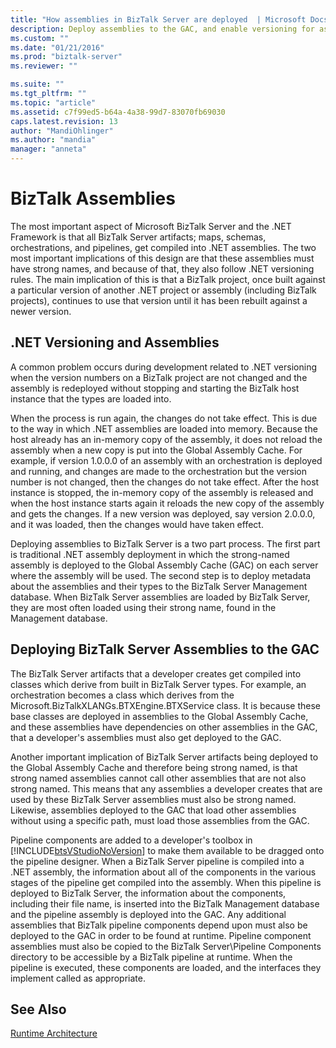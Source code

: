 ```yaml
---
title: "How assemblies in BizTalk Server are deployed  | Microsoft Docs"
description: Deploy assemblies to the GAC, and enable versioning for assemblies in BizTalk Server
ms.custom: ""
ms.date: "01/21/2016"
ms.prod: "biztalk-server"
ms.reviewer: ""

ms.suite: ""
ms.tgt_pltfrm: ""
ms.topic: "article"
ms.assetid: c7f99ed5-b64a-4a38-99d7-83070fb69030
caps.latest.revision: 13
author: "MandiOhlinger"
ms.author: "mandia"
manager: "anneta"
---
```

# BizTalk Assemblies
The most important aspect of Microsoft BizTalk Server and the .NET Framework is that all BizTalk Server artifacts; maps, schemas, orchestrations, and pipelines, get compiled into .NET assemblies. The two most important implications of this design are that these assemblies must have strong names, and because of that, they also follow .NET versioning rules. The main implication of this is that a BizTalk project, once built against a particular version of another .NET project or assembly (including BizTalk projects), continues to use that version until it has been rebuilt against a newer version.  
  
## .NET Versioning and Assemblies  
 A common problem occurs during development related to .NET versioning when the version numbers on a BizTalk project are not changed and the assembly is redeployed without stopping and starting the BizTalk host instance that the types are loaded into.  
  
 When the process is run again, the changes do not take effect. This is due to the way in which .NET assemblies are loaded into memory. Because the host already has an in-memory copy of the assembly, it does not reload the assembly when a new copy is put into the Global Assembly Cache. For example, if version 1.0.0.0 of an assembly with an orchestration is deployed and running, and changes are made to the orchestration but the version number is not changed, then the changes do not take effect. After the host instance is stopped, the in-memory copy of the assembly is released and when the host instance starts again it reloads the new copy of the assembly and gets the changes. If a new version was deployed, say version 2.0.0.0, and it was loaded, then the changes would have taken effect.  
  
 Deploying assemblies to BizTalk Server is a two part process. The first part is traditional .NET assembly deployment in which the strong-named assembly is deployed to the Global Assembly Cache (GAC) on each server where the assembly will be used. The second step is to deploy metadata about the assemblies and their types to the BizTalk Server Management database. When BizTalk Server assemblies are loaded by BizTalk Server, they are most often loaded using their strong name, found in the Management database.  
  
## Deploying BizTalk Server Assemblies to the GAC  
 The BizTalk Server artifacts that a developer creates get compiled into classes which derive from built in BizTalk Server types. For example, an orchestration becomes a class which derives from the Microsoft.BizTalkXLANGs.BTXEngine.BTXService class. It is because these base classes are deployed in assemblies to the Global Assembly Cache, and these assemblies have dependencies on other assemblies in the GAC, that a developer's assemblies must also get deployed to the GAC.  
  
 Another important implication of BizTalk Server artifacts being deployed to the Global Assembly Cache and therefore being strong named, is that strong named assemblies cannot call other assemblies that are not also strong named. This means that any assemblies a developer creates that are used by these BizTalk Server assemblies must also be strong named. Likewise, assemblies deployed to the GAC that load other assemblies without using a specific path, must load those assemblies from the GAC.  
  
 Pipeline components are added to a developer's toolbox in [!INCLUDE[btsVStudioNoVersion](../includes/btsvstudionoversion-md.md)] to make them available to be dragged onto the pipeline designer. When a BizTalk Server pipeline is compiled into a .NET assembly, the information about all of the components in the various stages of the pipeline get compiled into the assembly. When this pipeline is deployed to BizTalk Server, the information about the components, including their file name, is inserted into the BizTalk Management database and the pipeline assembly is deployed into the GAC. Any additional assemblies that BizTalk pipeline components depend upon must also be deployed to the GAC in order to be found at runtime. Pipeline component assemblies must also be copied to the BizTalk Server\Pipeline Components directory to be accessible by a BizTalk pipeline at runtime. When the pipeline is executed, these components are loaded, and the interfaces they implement called as appropriate.  
  
## See Also  
 [Runtime Architecture](../core/runtime-architecture.md)